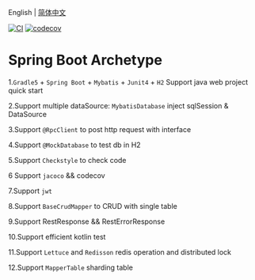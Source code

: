 English | [简体中文](./README.md)


[![CI](https://github.com/KelinTan/spring-boot-archetype/workflows/Java%20CI/badge.svg)](https://github.com/KelinTan/spring-boot-archetype)
[![codecov](https://codecov.io/gh/KelinTan/spring-boot-archetype/branch/master/graph/badge.svg)](https://codecov.io/gh/KelinTan/spring-boot-archetype)

# Spring Boot Archetype

1.`Gradle5` + `Spring Boot` + `Mybatis` + `Junit4` + `H2` Support java web project quick start

2.Support multiple dataSource: `MybatisDatabase` inject sqlSession & DataSource

3.Support `@RpcClient` to post http request with interface

4.Support `@MockDatabase` to test db in H2

5.Support `Checkstyle` to check code

6 Support `jacoco` && codecov

7.Support `jwt` 

8.Support `BaseCrudMapper` to CRUD with single table

9.Support RestResponse && RestErrorResponse

10.Support efficient kotlin test

11.Support `Lettuce` and `Redisson` redis operation and distributed lock

12.Support `MapperTable` sharding table